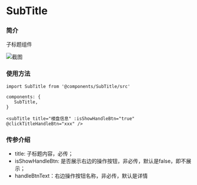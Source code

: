 # SubTitle

### 简介
子标题组件

![截图](https://img12.360buyimg.com/imagetools/jfs/t1/142171/25/2549/11544/5f07d90bEaa373669/18ad6fba48bc9323.png)

### 使用方法
```
import SubTitle from '@components/SubTitle/src'

components: {
   SubTitle,
}

<subTitle title="楼盘信息" :isShowHandleBtn="true" @clickTitleHandleBtn="xxx" />

```

### 传参介绍
* title: 子标题内容，必传；
* isShowHandleBtn: 是否展示右边的操作按钮，非必传，默认是false，即不展示；
* handleBtnText：右边操作按钮名称，非必传，默认是详情


